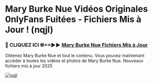 # Mary Burke Nue Vidéos Originales 0nlyFans Fuitées - Fichiers Mis à Jour ! (nqjl)

<h3>🔴 CLIQUEZ ICI 🌐==►► <a href="https://tinyurl.com/2pmr4ezf" rel="nofollow">Mary Burke Nue Fichiers Mis à Jour</a></h3>

Obtenez Mary Burke Nue et tout le contenu. Vous pouvez maintenant accéder à toutes les vidéos et photos de Mary Burke Nue. Nouveaux fichiers mis à jour 2025

[![nqjl](https://i.imgur.com/6SNvagu.gif)](https://tinyurl.com/2pmr4ezf)
